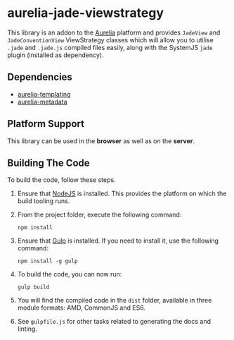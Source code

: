 # aurelia-jade-viewstrategy

This library is an addon to the [Aurelia](http://www.aurelia.io/) platform and provides `JadeView` and `JadeConventionView` ViewStrategy classes which will allow
you to utilise `.jade` and `.jade.js` compiled files easily, along with the SystemJS `jade` plugin (installed as dependency).


## Dependencies

* [aurelia-templating](https://github.com/aurelia/templating)
* [aurelia-metadata](https://github.com/aurelia/metadata)

## Platform Support

This library can be used in the **browser** as well as on the **server**.

## Building The Code

To build the code, follow these steps.

1. Ensure that [NodeJS](http://nodejs.org/) is installed. This provides the platform on which the build tooling runs.
2. From the project folder, execute the following command:

	```shell
	npm install
	```
3. Ensure that [Gulp](http://gulpjs.com/) is installed. If you need to install it, use the following command:

	```shell
	npm install -g gulp
	```
4. To build the code, you can now run:

	```shell
	gulp build
	```
5. You will find the compiled code in the `dist` folder, available in three module formats: AMD, CommonJS and ES6.

6. See `gulpfile.js` for other tasks related to generating the docs and linting.
